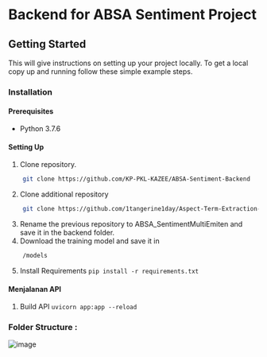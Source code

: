 # Backend for ABSA Sentiment Project

## Getting Started

This will give instructions on setting up your project locally.
To get a local copy up and running follow these simple example steps.

### Installation

#### Prerequisites
* Python 3.7.6

#### Setting Up
1. Clone repository.
```sh
    git clone https://github.com/KP-PKL-KAZEE/ABSA-Sentiment-Backend
```
2. Clone additional repository 
```sh
    git clone https://github.com/1tangerine1day/Aspect-Term-Extraction-and-Analysis.git
``` 
3. Rename the previous repository to ABSA_SentimentMultiEmiten and save it in the backend folder.
4. Download the training model and save it in 
```sh
    /models
``` 
5. Install Requirements 
    `pip install -r requirements.txt`

#### Menjalanan API
1. Build API 
    `uvicorn app:app --reload`

### Folder Structure :
![image](https://user-images.githubusercontent.com/61398214/186295869-4f9ac588-eb67-48aa-bada-b88d325abe8d.png)
